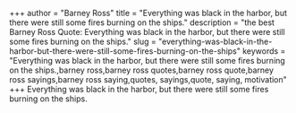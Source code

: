 +++
author = "Barney Ross"
title = "Everything was black in the harbor, but there were still some fires burning on the ships."
description = "the best Barney Ross Quote: Everything was black in the harbor, but there were still some fires burning on the ships."
slug = "everything-was-black-in-the-harbor-but-there-were-still-some-fires-burning-on-the-ships"
keywords = "Everything was black in the harbor, but there were still some fires burning on the ships.,barney ross,barney ross quotes,barney ross quote,barney ross sayings,barney ross saying,quotes, sayings,quote, saying, motivation"
+++
Everything was black in the harbor, but there were still some fires burning on the ships.
